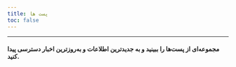 ```yaml
---
title: پست ها
toc: false
---
```

---

#### مجموعه‌ای از پست‌ها را ببینید و به جدیدترین اطلاعات و به‌روزترین اخبار دسترسی پیدا کنید.
